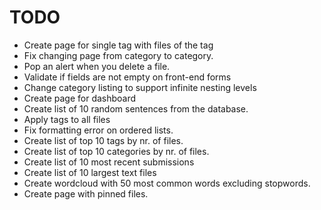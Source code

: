 # TODO

- Create page for single tag with files of the tag
- Fix changing page from category to category.
- Pop an alert when you delete a file.
- Validate if fields are not empty on front-end forms
- Change category listing to support infinite nesting levels
- Create page for dashboard
- Create list of 10 random sentences from the database.
- Apply tags to all files
- Fix formatting error on ordered lists.
- Create list of top 10 tags by nr. of files.
- Create list of top 10 categories by nr. of files.
- Create list of 10 most recent submissions
- Create list of 10 largest text files
- Create wordcloud with 50 most common words excluding stopwords.
- Create page with pinned files.
